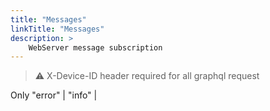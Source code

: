 ```yaml
---
title: "Messages"
linkTitle: "Messages"
description: >
    WebServer message subscription
---
```


> ⚠️ X-Device-ID header required for all graphql request

Only "error" | "info" | 